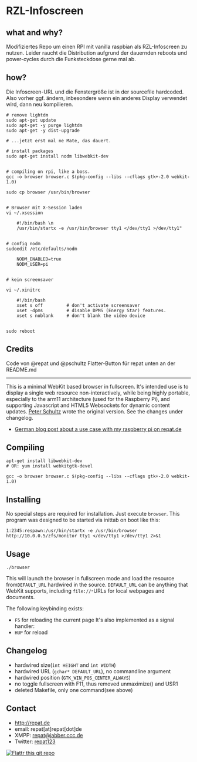# RZL-Infoscreen

## what and why?
Modifiziertes Repo um einen RPI mit vanilla raspbian als RZL-Infoscreen zu nutzen. Leider raucht die Distribution aufgrund der dauernden reboots und power-cycles durch die Funksteckdose gerne mal ab.

## how?
Die Infoscreen-URL und die Fenstergröße ist in der sourcefile hardcoded. Also vorher ggf. ändern, inbesondere wenn ein anderes Display verwendet wird, dann neu kompilieren.

    # remove lightdm
    sudo apt-get update
    sudo apt-get -y purge lightdm
    sudo apt-get -y dist-upgrade 
    
    # ...jetzt erst mal ne Mate, das dauert.

    # install packages
    sudo apt-get install nodm libwebkit-dev
    

    # compiling on rpi, like a boss.
    gcc -o browser browser.c $(pkg-config --libs --cflags gtk+-2.0 webkit-1.0)

    sudo cp browser /usr/bin/browser

    
    # Browser mit X-Session laden
    vi ~/.xsession

        #!/bin/bash \n
        /usr/bin/startx -e /usr/bin/browser tty1 </dev/tty1 >/dev/tty1"

    
    # config nodm
    sudoedit /etc/defaults/nodm

        NODM_ENABLED=true
        NODM_USER=pi

    
    # kein screensaver
    
    vi ~/.xinitrc

        #!/bin/bash
        xset s off         # don't activate screensaver
        xset -dpms         # disable DPMS (Energy Star) features.
        xset s noblank     # don't blank the video device


    sudo reboot

## Credits
Code von @repat und @pschultz
Flatter-Button für repat unten an der README.md

-------

This is a minimal WebKit based browser in fullscreen.
It's intended use is to display a single web resource non-interactively,
while being highly portable, especially to the arm11 architecture (used for the Raspberry Pi), and supporting Javascript and HTML5 Websockets for dynamic content updates.
[Peter Schultz](https://github.com/pschultz/kiosk-browser "kiosk-browser on github") wrote the original version. See the changes under changelog.

* [German blog post about a use case with my raspberry pi on repat.de](http://repat.de/2013/03/raspberry-pi-als-kiosk-mit-resourcenschonendem-browser-und-vesa-mount/ "kiosk-browser on repat.de")

## Compiling
    apt-get install libwebkit-dev
    # OR: yum install webkitgtk-devel
    
    gcc -o browser browser.c $(pkg-config --libs --cflags gtk+-2.0 webkit-1.0)

## Installing
No special steps are required for installation. Just execute `browser`.
This program was designed to be started via inittab on boot like this:

    1:2345:respawn:/usr/bin/startx -e /usr/bin/browser http://10.0.0.5/zfs/monitor tty1 </dev/tty1 >/dev/tty1 2>&1

## Usage
    ./browser

This will launch the browser in fullscreen mode and load the resource from`DEFAULT_URL` hardwired in the source.
`DEFAULT_URL` can be anything that WebKit supports, including `file://`-URLs for local webpages and documents.

The following keybinding exists:
  - `F5` for reloading the current page
It's also implemented as a signal handler:
  - `HUP` for reload

## Changelog
* hardwired size(`int HEIGHT` and `int WIDTH`)
* hardwired URL (`gchar* DEFAULT_URL`), no commandline argument
* hardwired position (`GTK_WIN_POS_CENTER_ALWAYS`)
* no toggle fullscreen with F11, thus removed unmaximize() and USR1
* deleted Makefile, only one command(see above)

## Contact
* http://repat.de
* email: repat[at]repat[dot]de
* XMPP: repat@jabber.ccc.de
* Twitter: [repat123](https://twitter.com/repat123 "repat123 on twitter")

[![Flattr this git repo](http://api.flattr.com/button/flattr-badge-large.png)](https://flattr.com/submit/auto?user_id=repat&url=https://github.com/repat/kiosk-browser&title=kiosk-browser&language=&tags=github&category=software) 
